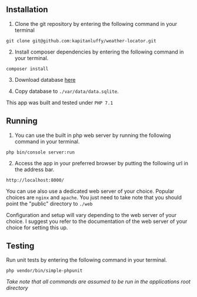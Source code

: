 ## Installation

1. Clone the git repository by entering the following command in your terminal
```
git clone git@github.com:kapitanluffy/weather-locator.git
```

2. Install composer dependencies by entering the following command in your terminal.
```
composer install
```

3. Download database [here](https://drive.google.com/open?id=12O5EkwF6FEXcWugHyy0TKhhbv0re_gw-)

4. Copy database to `./var/data/data.sqlite`.

This app was built and tested under `PHP 7.1`

## Running

1. You can use the built in php web server by running the following command in your terminal.
```
php bin/console server:run
```

2. Access the app in your preferred browser by putting the following url in the address bar.
```
http://localhost:8000/
```

You can use also use a dedicated web server of your choice. Popular choices are `nginx` and `apache`.
You just need to take note that you should point the "public" directory to `./web`

Configuration and setup will vary depending to the web server of your choice.
I suggest you refer to the documentation of the web server of your choice for setting this up.

## Testing

Run unit tests by entering the following command in your terminal.

```
php vendor/bin/simple-phpunit
```

*Take note that all commands are assumed to be run in the applications root directory*
